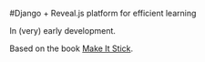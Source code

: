 #Django + Reveal.js platform for efficient learning

In (very) early development.

Based on the book [Make It Stick](http://makeitstick.net/).